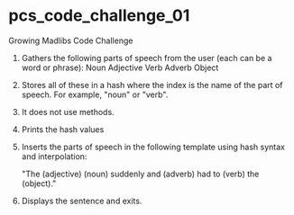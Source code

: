 pcs_code_challenge_01
=====================

Growing Madlibs Code Challenge

1. Gathers the following parts of speech from the user (each can be a word or phrase):
	Noun
	Adjective
	Verb
	Adverb
	Object

2. Stores all of these in a hash where the index is the name of the part of speech. For example, "noun" or "verb".

3. It does not use methods.

4. Prints the hash values

5. Inserts the parts of speech in the following template using hash syntax and interpolation:

	"The (adjective) (noun) suddenly and (adverb) had to (verb) the (object)."

6. Displays the sentence and exits.